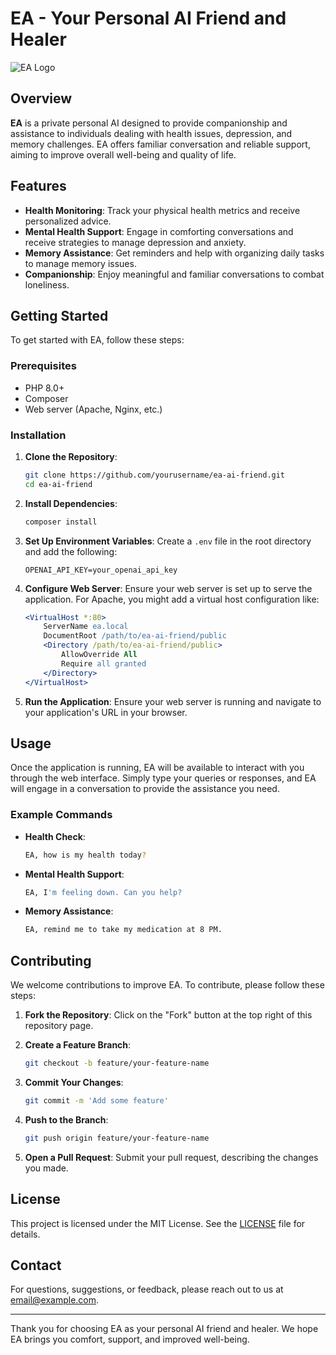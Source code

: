 # EA - Your Personal AI Friend and Healer

![EA Logo](images/ea-logo.png)

## Overview
**EA** is a private personal AI designed to provide companionship and assistance to individuals dealing with health issues, depression, and memory challenges. EA offers familiar conversation and reliable support, aiming to improve overall well-being and quality of life.

## Features
- **Health Monitoring**: Track your physical health metrics and receive personalized advice.
- **Mental Health Support**: Engage in comforting conversations and receive strategies to manage depression and anxiety.
- **Memory Assistance**: Get reminders and help with organizing daily tasks to manage memory issues.
- **Companionship**: Enjoy meaningful and familiar conversations to combat loneliness.

## Getting Started
To get started with EA, follow these steps:

### Prerequisites
- PHP 8.0+
- Composer
- Web server (Apache, Nginx, etc.)

### Installation
1. **Clone the Repository**:
    ```sh
    git clone https://github.com/yourusername/ea-ai-friend.git
    cd ea-ai-friend
    ```

2. **Install Dependencies**:
    ```sh
    composer install
    ```

3. **Set Up Environment Variables**:
    Create a `.env` file in the root directory and add the following:
    ```env
    OPENAI_API_KEY=your_openai_api_key
    ```

4. **Configure Web Server**:
    Ensure your web server is set up to serve the application. For Apache, you might add a virtual host configuration like:
    ```apache
    <VirtualHost *:80>
        ServerName ea.local
        DocumentRoot /path/to/ea-ai-friend/public
        <Directory /path/to/ea-ai-friend/public>
            AllowOverride All
            Require all granted
        </Directory>
    </VirtualHost>
    ```

5. **Run the Application**:
    Ensure your web server is running and navigate to your application's URL in your browser.

## Usage
Once the application is running, EA will be available to interact with you through the web interface. Simply type your queries or responses, and EA will engage in a conversation to provide the assistance you need.

### Example Commands
- **Health Check**:
    ```sh
    EA, how is my health today?
    ```
- **Mental Health Support**:
    ```sh
    EA, I'm feeling down. Can you help?
    ```
- **Memory Assistance**:
    ```sh
    EA, remind me to take my medication at 8 PM.
    ```

## Contributing
We welcome contributions to improve EA. To contribute, please follow these steps:

1. **Fork the Repository**:
    Click on the "Fork" button at the top right of this repository page.

2. **Create a Feature Branch**:
    ```sh
    git checkout -b feature/your-feature-name
    ```

3. **Commit Your Changes**:
    ```sh
    git commit -m 'Add some feature'
    ```

4. **Push to the Branch**:
    ```sh
    git push origin feature/your-feature-name
    ```

5. **Open a Pull Request**:
    Submit your pull request, describing the changes you made.

## License
This project is licensed under the MIT License. See the [LICENSE](LICENSE) file for details.

## Contact
For questions, suggestions, or feedback, please reach out to us at [email@example.com](mailto:email@example.com).

---

Thank you for choosing EA as your personal AI friend and healer. We hope EA brings you comfort, support, and improved well-being.
